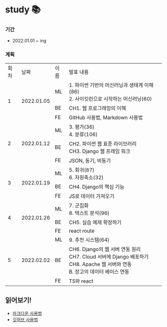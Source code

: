 # study 📚
### 기간
- 2022.01.01 ~ ing

### 계획
<table>
  <tr>
    <td>회차</td>
    <td>날짜</td>
    <td>이름</td>
    <td>발표 내용</td>
  </tr>
  
<!--  💛 01.05 스터디 계획  -->
  <tr>
    <td rowspan="3">1</td>
    <td rowspan="3">2022.01.05</td>
      <td>ML</td>
      <td>1. 파이썬 기반의 머신러닝과 생태계 이해(86) <br>
                      2. 사이킷런으로 시작하는 머신러닝(60)
      </td>
    </tr>
    <tr>
      <td>BE</td>
      <td>CH1. 웹 프로그래밍의 이해</td>
    </tr>
    <tr>
      <td>FE</td>
      <td>GitHub 사용법, Markdown 사용법</td>
  </tr>
  
<!--  💛 01.12 스터디 계획  -->
  <tr>
    <td rowspan="3">2</td>
    <td rowspan="3">2022.01.12</td>
      <td>ML</td>
      <td>3. 평가(36) <br>
        4. 분류(106) 
      </td>
    </tr>
    <tr>
      <td>BE</td>
      <td>CH2. 파이썬 웹 표준 라이브러리 <br>
          CH3. Django 웹 프레임 워크
      </td>
    </tr>
    <tr>
      <td>FE</td>
      <td>JSON, 동기, 비동기</td>
  </tr>
  
  <!--  💛 01.19 스터디 계획  -->
  <tr>
    <td rowspan="3">3</td>
    <td rowspan="3">2022.01.19</td>
      <td>ML</td>
      <td> 5. 회귀(87) <br>
          6. 자원축소(32)
      </td>
    </tr>
    <tr>
      <td>BE</td>
      <td>CH4. Django의 핵심 기능</td>
    </tr>
    <tr>
      <td>FE</td>
      <td>JS로 데이터 가져오기</td>
  </tr>
  
  <!--  💛 01.26 스터디 계획  -->
  <tr>
    <td rowspan="3">4</td>
    <td rowspan="3">2022.01.26</td>
      <td>ML</td>
      <td>7. 군집화 <br>
        8. 텍스트 분석(96)
      </td>
    </tr>
    <tr>
      <td>BE</td>
      <td>CH5. 실습 예제 확장하기</td>
    </tr>
    <tr>
      <td>FE</td>
      <td>react route</td>
  </tr>
  
  <!--  💛 02.02 스터디 계획  -->
  <tr>
    <td rowspan="3">5</td>
    <td rowspan="3">2022.02.02</td>
      <td>ML</td>
      <td>9. 추천 시스템(64)
      </td>
    </tr>
    <tr>
      <td>BE</td>
      <td>CH6. Django의 웹 서버 연동 원리 <br>
          CH7. Cloud 서버에 Django 배포하기 <br>
          CH8. Apache 웹 서버와 연동 <br>
          B. 장고의 데이터 베이스 연동
      </td>
    </tr>
    <tr>
      <td>FE</td>
      <td>TS와 react</td>
  </tr>
 
</table>


## 읽어보기!
- [마크다운 사용법](https://gist.github.com/ihoneymon/652be052a0727ad59601)
- [깃허브 사용법](https://github.com/Jolppp/study/blob/main/seoryeong/%EA%B9%83%ED%97%88%EB%B8%8C%EC%82%AC%EC%9A%A9%EB%B2%95.md)
